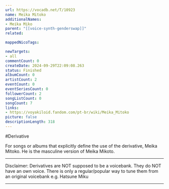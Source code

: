 ```yaml
---
url: https://vocadb.net/T/10923
name: Meika Mitoko
additionalNames: 
- Meika Miko
parent: "[[voice-synth-genderswap]]"
related:

mappedNicoTags:

newTargets:
- all
commentCount: 0
createDate: 2024-09-29T22:09:08.263
status: Finished
albumCount: 0
artistCount: 2
eventCount: 0
eventSeriesCount: 0
followerCount: 2
songListCount: 0
songCount: 7
links: 
- https://voyakiloid.fandom.com/pt-br/wiki/Meika_Mitoko
picture: false
descriptionLength: 318
---
```


#Derivative

For songs or albums that explicitly define the use of the derivative, Meika Mitoko. He is the masculine version of Meika Mikoto.

___
Disclaimer:
Derivatives are NOT supposed to be a voicebank. They do NOT have an own voice. There is only a regular/popular way to tune them from an original voicebank e.g. Hatsune Miku

---


